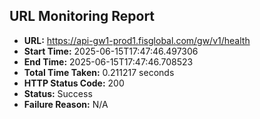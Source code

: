 ## URL Monitoring Report

- **URL:** https://api-gw1-prod1.fisglobal.com/gw/v1/health
- **Start Time:** 2025-06-15T17:47:46.497306
- **End Time:** 2025-06-15T17:47:46.708523
- **Total Time Taken:** 0.211217 seconds
- **HTTP Status Code:** 200
- **Status:** Success
- **Failure Reason:** N/A
